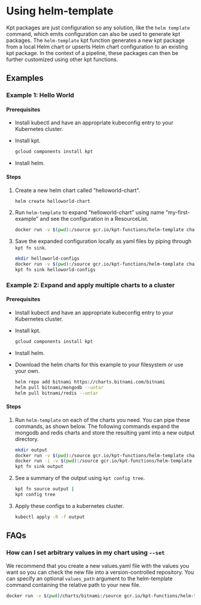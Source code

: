 <!-- Copyright 2020 Google LLC

Licensed under the Apache License, Version 2.0 (the "License");
you may not use this file except in compliance with the License.
You may obtain a copy of the License at

    https://www.apache.org/licenses/LICENSE-2.0

Unless required by applicable law or agreed to in writing, software
distributed under the License is distributed on an "AS IS" BASIS,
WITHOUT WARRANTIES OR CONDITIONS OF ANY KIND, either express or implied.
See the License for the specific language governing permissions and
limitations under the License. -->

# Using helm-template

Kpt packages are just configuration so any solution, like the `helm template` command, which emits configuration can also be used to generate kpt packages. The `helm-template` kpt function generates a new kpt package from a local Helm chart or upserts Helm chart configuration to an existing kpt package. In the context of a pipeline, these packages can then be further customized using other kpt functions.

## Examples

### Example 1: Hello World

#### Prerequisites

* Install kubectl and have an appropriate kubeconfig entry to your Kubernetes cluster.
* Install kpt.  

    ```sh
    gcloud components install kpt
    ```

* Install helm.

#### Steps

1. Create a new helm chart called "helloworld-chart".  

    ```sh
    helm create helloworld-chart
    ```

1. Run `helm-template` to expand "helloworld-chart" using name "my-first-example" and see the configuration in a ResourceList.  

    ```sh
    docker run -v $(pwd):/source gcr.io/kpt-functions/helm-template chart_path=/source/helloworld-chart name=my-first-example
    ```

1. Save the expanded configuration locally as yaml files by piping through `kpt fn sink`.  

    ```sh
    mkdir helloworld-configs
    docker run -v $(pwd):/source gcr.io/kpt-functions/helm-template chart_path=/source/helloworld-chart name=my-first-example |
    kpt fn sink helloworld-configs
    ```

### Example 2: Expand and apply multiple charts to a cluster

#### Prerequisites

* Install kubectl and have an appropriate kubeconfig entry to your Kubernetes cluster.
* Install kpt.  

    ```sh
    gcloud components install kpt
    ```

* Install helm.
* Download the helm charts for this example to your filesystem or use your own.  

    ```sh
    helm repo add bitnami https://charts.bitnami.com/bitnami
    helm pull bitnami/mongodb --untar
    helm pull bitnami/redis --untar
    ```

#### Steps

1. Run `helm-template` on each of the charts you need. You can pipe these commands, as shown below. The following commands expand the mongodb and redis charts and store the resulting yaml into a new output directory.  

    ```sh
    mkdir output
    docker run -v $(pwd):/source gcr.io/kpt-functions/helm-template chart_path=/source/mongodb name=my-mongodb |
    docker run -i -v $(pwd):/source gcr.io/kpt-functions/helm-template name=my-redis chart_path=/source/redis |
    kpt fn sink output
    ```

2. See a summary of the output using `kpt config tree`.  

    ```sh
    kpt fn source output |
    kpt config tree
    ```

3. Apply these configs to a kubernetes cluster.  

    ```sh
    kubectl apply -R -f output
    ```

## FAQs

### How can I set arbitrary values in my chart using `--set`

We recommend that you create a new values.yaml file with the values you want so you can check the new file into a version-controlled repository. You can specify an optional `values_path` argument to the helm-template command containing the relative path to your new file.  

```sh
docker run -v $(pwd)/charts/bitnami:/source gcr.io/kpt-functions/helm-template values_path=/source/redis/values-production.yaml chart_path=/source/redis name=my-redis
```
